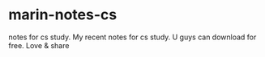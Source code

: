 # marin-notes-cs
notes for cs study.
My recent notes for cs study.
U guys can download for free.
Love & share
